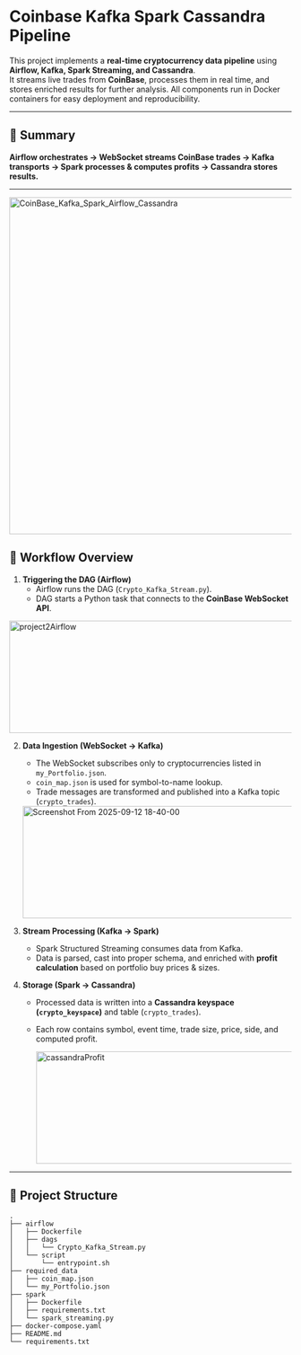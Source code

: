 # Coinbase Kafka Spark Cassandra Pipeline

This project implements a **real-time cryptocurrency data pipeline** using **Airflow, Kafka, Spark Streaming, and Cassandra**.  
It streams live trades from **CoinBase**, processes them in real time, and stores enriched results for further analysis.
All components run in Docker containers for easy deployment and reproducibility.

---

## 📌 Summary  

**Airflow orchestrates → WebSocket streams CoinBase trades → Kafka transports → Spark processes & computes profits → Cassandra stores results.**

---

<img src="https://github.com/user-attachments/assets/5fc3f03e-3d05-4331-9b78-66171cbc99ef" alt="CoinBase_Kafka_Spark_Airflow_Cassandra" style="width:600px;"/>



## 🚀 Workflow Overview  

1. **Triggering the DAG (Airflow)**  
   - Airflow runs the DAG (`Crypto_Kafka_Stream.py`).  
   - DAG starts a Python task that connects to the **CoinBase WebSocket API**.

<img src="https://github.com/user-attachments/assets/19259b1c-1749-4f15-9fff-ee7a791e4fab" 
     alt="project2Airflow" 
     width="600" 
     height="200"/>

2. **Data Ingestion (WebSocket → Kafka)**  
   - The WebSocket subscribes only to cryptocurrencies listed in `my_Portfolio.json`.  
   - `coin_map.json` is used for symbol-to-name lookup.  
   - Trade messages are transformed and published into a Kafka topic (`crypto_trades`).
  
   <img width="600" height="200" alt="Screenshot From 2025-09-12 18-40-00" src="https://github.com/user-attachments/assets/9cc2b40b-de58-4a2e-a367-7073eeecac8f" />


3. **Stream Processing (Kafka → Spark)**  
   - Spark Structured Streaming consumes data from Kafka.  
   - Data is parsed, cast into proper schema, and enriched with **profit calculation** based on portfolio buy prices & sizes.  

4. **Storage (Spark → Cassandra)**  
   - Processed data is written into a **Cassandra keyspace (`crypto_keyspace`)** and table (`crypto_trades`).  
   - Each row contains symbol, event time, trade size, price, side, and computed profit.
  
     <img width="600" height="200" alt="cassandraProfit" src="https://github.com/user-attachments/assets/36a9166f-1afc-4eac-90be-cd236a775aea" />
---

## 📂 Project Structure  

```plaintext
.
├── airflow
│   ├── Dockerfile
│   ├── dags
│   │   └── Crypto_Kafka_Stream.py
│   └── script
│       └── entrypoint.sh
├── required_data
│   ├── coin_map.json
│   └── my_Portfolio.json
├── spark
│   ├── Dockerfile
│   ├── requirements.txt
│   └── spark_streaming.py
├── docker-compose.yaml
├── README.md
└── requirements.txt
